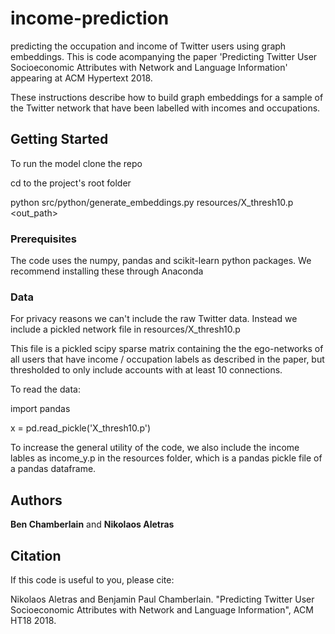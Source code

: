 # income-prediction
predicting the occupation and income of Twitter users using graph embeddings. This is code acompanying the paper 'Predicting Twitter User Socioeconomic Attributes with Network and Language Information' appearing at ACM Hypertext 2018.

These instructions describe how to build graph embeddings for a sample of the Twitter network that have been labelled with incomes and occupations. 

## Getting Started

To run the model clone the repo 

cd to the project's root folder

python src/python/generate_embeddings.py resources/X_thresh10.p <out_path>

### Prerequisites

The code uses the numpy, pandas and scikit-learn python packages. We recommend installing these through Anaconda

### Data

For privacy reasons we can't include the raw Twitter data. Instead we include a pickled network file in resources/X_thresh10.p

This file is a pickled scipy sparse matrix containing the the ego-networks of all users that have income / occupation labels as described in the paper, but thresholded to only include accounts with at least 10 connections.

To read the data:

import pandas

x = pd.read_pickle('X_thresh10.p')

To increase the general utility of the code, we also include the income lables as income_y.p in the resources folder, which is a pandas pickle file of a pandas dataframe.

## Authors

**Ben Chamberlain** and 
**Nikolaos Aletras**

## Citation

If this code is useful to you, please cite:

Nikolaos Aletras and Benjamin Paul Chamberlain. "Predicting Twitter User Socioeconomic Attributes with Network and Language Information", ACM HT18 2018.
